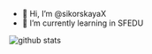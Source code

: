 - 👋 Hi, I’m @sikorskayaX
- 🌱 I’m currently learning in SFEDU

![github stats](https://github-readme-stats.vercel.app/api?username=sikorskayaX&show_icons=true&theme=radical)
